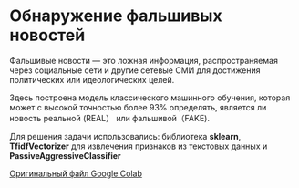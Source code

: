 # Обнаружение фальшивых новостей

Фальшивые новости — это ложная информация, распространяемая через социальные сети и другие сетевые СМИ для достижения политических или идеологических целей.

Здесь построена модель классического машинного обучения, которая может с высокой точностью более 93% определять, является ли новость реальной (REAL） или фальшивой（FAKE).

Для решения задачи использовались: библиотека **sklearn**, **TfidfVectorizer** для извлечения признаков из текстовых данных и **PassiveAggressiveClassifier**

 [Оригинальный файл Google Colab](https://colab.research.google.com/drive/1a21ECR1BJj-9IXPw2Sm0WQSWaG2Kc9SF?usp=sharing)
